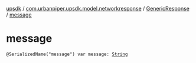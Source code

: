 [upsdk](../../index.md) / [com.urbanpiper.upsdk.model.networkresponse](../index.md) / [GenericResponse](index.md) / [message](./message.md)

# message

`@SerializedName("message") var message: `[`String`](https://kotlinlang.org/api/latest/jvm/stdlib/kotlin/-string/index.html)